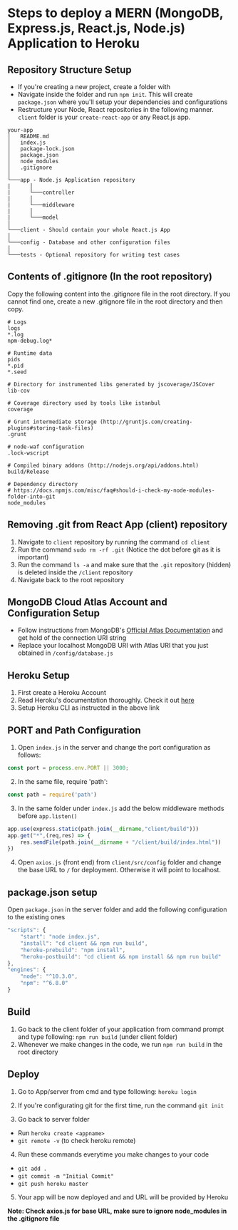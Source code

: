 # Steps to deploy a MERN (MongoDB, Express.js, React.js, Node.js) Application to Heroku

## Repository Structure Setup

* If you're creating a new project, create a folder with <appname>
* Navigate inside the folder and run ```npm init```. This will create ```package.json``` where you'll setup your dependencies and configurations
* Restructure your Node, React repositories in the following manner. ```client``` folder is your ```create-react-app``` or any React.js app. 


```
your-app
│   README.md   
│   index.js   
│   package-lock.json   
│   package.json   
│   node_modules   
│   .gitignore   
│
└───app - Node.js Application repository
|      │
|      └───controller
|      │
|      └───middleware
|      │
|      └───model
│
└───client - Should contain your whole React.js App
│
└───config - Database and other configuration files
│
└───tests - Optional repository for writing test cases
```

## Contents of .gitignore (In the root repository)

Copy the following content into the .gitignore file in the root directory. If you cannot find one, create a new .gitignore file in the root directory and then copy.

```
# Logs
logs
*.log
npm-debug.log*

# Runtime data
pids
*.pid
*.seed

# Directory for instrumented libs generated by jscoverage/JSCover
lib-cov

# Coverage directory used by tools like istanbul
coverage

# Grunt intermediate storage (http://gruntjs.com/creating-plugins#storing-task-files)
.grunt

# node-waf configuration
.lock-wscript

# Compiled binary addons (http://nodejs.org/api/addons.html)
build/Release

# Dependency directory
# https://docs.npmjs.com/misc/faq#should-i-check-my-node-modules-folder-into-git
node_modules

```

## Removing .git from React App (client) repository

1. Navigate to ```client``` repository by running the command ```cd client```
2. Run the command ```sudo rm -rf .git``` (Notice the dot before git as it is important)
3. Run the command ```ls -a``` and make sure that the ```.git``` repository (hidden) is deleted inside the ```/client``` repository
4. Navigate back to the root repository

## MongoDB Cloud Atlas Account and Configuration Setup

* Follow instructions from MongoDB's [Official Atlas Documentation](https://docs.mongodb.com/manual/tutorial/atlas-free-tier-setup/) and get hold of the connection URI string
* Replace your localhost MongoDB URI with Atlas URI that you just obtained in ```/config/database.js```

## Heroku Setup

1. First create a Heroku Account
2. Read Heroku's documentation thoroughly. Check it out [here](https://devcenter.heroku.com/articles/getting-started-with-nodejs#set-up)
3. Setup Heroku CLI as instructed in the above link

## PORT and Path Configuration

1. Open ```index.js``` in the server and change the port configuration as follows:

```javascript
const port = process.env.PORT || 3000; 
```
2. In the same file, require 'path': 
```javascript 
const path = require('path') 
```
3. In the same folder under ```index.js``` add the below middleware methods before ```app.listen()```
```javascript
app.use(express.static(path.join(__dirname,"client/build"))) 
app.get("*",(req,res) => { 
    res.sendFile(path.join(__dirname + "/client/build/index.html")) 
}) 
```

4. Open ```axios.js``` (front end) from ```client/src/config``` folder and change the base URL to ```/``` for deployment. Otherwise it will point to localhost.

## package.json setup

Open ```package.json``` in the server folder and add the following configuration to the existing ones

```javascript
"scripts": {
    "start": "node index.js",
    "install": "cd client && npm run build",
    "heroku-prebuild": "npm install",
    "heroku-postbuild": "cd client && npm install && npm run build"
}, 
"engines": {
    "node": "^10.3.0", 
    "npm": "^6.8.0" 
}
```
## Build

1. Go back to the client folder of your application from command prompt and type following: ```npm run build``` (under client folder)
2. Whenever we make changes in the code, we run ```npm run build``` in the root directory 

## Deploy

1. Go to App/server from cmd and type following: ```heroku login``` 

2. If you're configurating git for the first time, run the command ```git init```

3. Go back to server folder
- Run ```heroku create <appname>```
- ```git remote -v``` (to check heroku remote)

4. Run these commands everytime you make changes to your code
- ```git add .```
- ```git commit -m "Initial Commit"```
- ```git push heroku master```

5. Your app will be now deployed and and URL will be provided by Heroku

**Note: Check axios.js for base URL, make sure to ignore node_modules in the .gitignore file**
